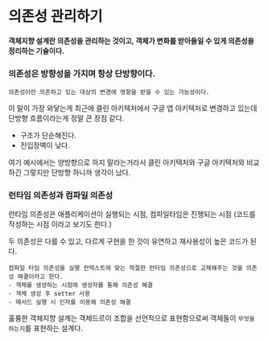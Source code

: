 
# 의존성 관리하기

#### 객체지향 설계란 의존성을 관리하는 것이고, 객체가 변화를 받아들일 수 있게 의존성을 정리하는 기술이다.


### 의존성은 방향성을 가지며 항상 단방향이다.

    의존성이란 의존하고 있는 대상의 변경에 영향을 받을 수 있는 가능성이다.

이 말이 가장 와닿는게 최근에 클린 아키텍처에서 구글 앱 아키텍처로 변경하고 있는데 단방향 흐름이라는게 정말 큰 장점 같다.

- 구조가 단순해진다.
- 진입장벽이 낮다.

여기 예시에서는 양방향으로 하지 말라는거라서 클린 아키텍처와 구글 아키텍처와 비교하긴 그렇지만 단방향 하니까 생각이 났다.


### 런타임 의존성과 컴파일 의존성

런타임 의존성은 애플리케이션이 실행되는 시점, 컴파일타임은 진행되는 시점 (코드를 작성하는 시점 이라고 보기도 한다.)

두 의존성은 다를 수 있고, 다르게 구현을 한 것이 유연하고 재사용성이 높은 코드가 된다.

    컴파일 타임 의존성을 실행 컨텍스트에 맞는 적절한 런타임 의존성으로 교체해주는 것을 의존성 해결이라고 한다.
    - 객체를 생성하는 시점에 생성자를 통해 의존성 해결
    - 객체 생성 후 setter 사용
    - 메서드 실행 시 인자를 이용해 의존성 해결


훌륭한 객체지향 설계는 객체드르이 조합을 선언적으로 표현함으로써 객체들이 `무엇을 하는지`를 표현하는 설계다.